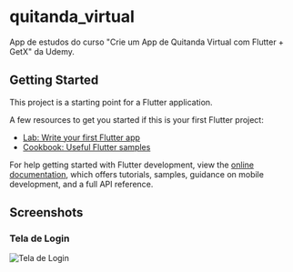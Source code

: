 # quitanda_virtual

App de estudos do curso "Crie um App de Quitanda Virtual com Flutter + GetX" da Udemy.


## Getting Started

This project is a starting point for a Flutter application.

A few resources to get you started if this is your first Flutter project:

- [Lab: Write your first Flutter app](https://docs.flutter.dev/get-started/codelab)
- [Cookbook: Useful Flutter samples](https://docs.flutter.dev/cookbook)

For help getting started with Flutter development, view the
[online documentation](https://docs.flutter.dev/), which offers tutorials,
samples, guidance on mobile development, and a full API reference.



## Screenshots

### Tela de Login

![Tela de Login](screenshots/tela_login.png)